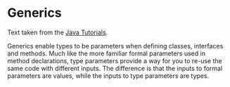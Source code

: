 # Generics

Text taken from the [Java Tutorials](https://docs.oracle.com/javase/tutorial/java/generics/index.html).

Generics enable types to be parameters when defining classes, interfaces and methods. Much like the more familiar formal
parameters used in method declarations, type parameters provide a way for you to re-use the same code with different
inputs. The difference is that the inputs to formal parameters are values, while the inputs to type parameters are
types.
